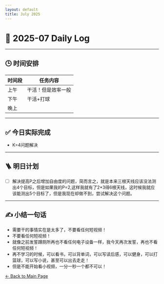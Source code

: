 ```yaml
---
layout: default
title: July 2025
---
```


# 📅 2025-07  Daily Log



---
## 🕒 时间安排

| 时间段 | 任务内容 |
|--------|----------| 
| 上午 | 干活！但是效率一般|
| 下午 | 干活+打球|莫名其妙的解决了K=4的问题 |
| 晚上 |  ||



---

## ✅ 今日实际完成

- K=4问题解决
---


## 🪜 明日计划
- [ ] 解决提高P之后增加自由度的问题，简而言之，就是本来三根天线应该没法测出4个目标，但是如果我的P=2,这样我就有了2*3得6根天线，这时候我就应该能测出5个目标了，但是我现在却做不到，尝试解决这个问题。
      



---

## ✍️ 小结一句话
- 需要干的事情实在是太多了，不要看任何短视频！
- 不要看任何短视频！
- 就像之前发誓蹲厕所再也不看任何电子设备一样，我今天再次发誓，再也不看任何短视频！
- 再不学习的时候，可以看书，可以背单词，可以写读后感，可以健身，可以打篮球，可以写小说，甚至可以出去走走！
- 但是不能开始看小视频，一分一秒一个都不可以！


[← Back to Main Page](/index.md)
 

